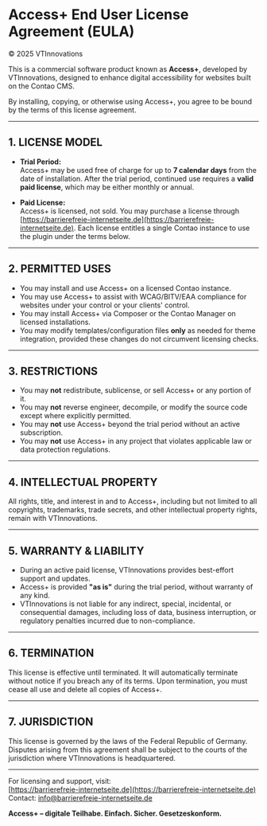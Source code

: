 
# Access+ End User License Agreement (EULA)

© 2025 VTInnovations

This is a commercial software product known as **Access+**, developed by VTInnovations, designed to enhance digital accessibility for websites built on the Contao CMS.

By installing, copying, or otherwise using Access+, you agree to be bound by the terms of this license agreement.

---

## 1. LICENSE MODEL

- **Trial Period:**  
  Access+ may be used free of charge for up to **7 calendar days** from the date of installation. After the trial period, continued use requires a **valid paid license**, which may be either monthly or annual.

- **Paid License:**  
  Access+ is licensed, not sold. You may purchase a license through [https://barrierefreie-internetseite.de](https://barrierefreie-internetseite.de). Each license entitles a single Contao instance to use the plugin under the terms below.

---

## 2. PERMITTED USES

- You may install and use Access+ on a licensed Contao instance.
- You may use Access+ to assist with WCAG/BITV/EAA compliance for websites under your control or your clients' control.
- You may install Access+ via Composer or the Contao Manager on licensed installations.
- You may modify templates/configuration files **only** as needed for theme integration, provided these changes do not circumvent licensing checks.

---

## 3. RESTRICTIONS

- You may **not** redistribute, sublicense, or sell Access+ or any portion of it.
- You may **not** reverse engineer, decompile, or modify the source code except where explicitly permitted.
- You may **not** use Access+ beyond the trial period without an active subscription.
- You may **not** use Access+ in any project that violates applicable law or data protection regulations.

---

## 4. INTELLECTUAL PROPERTY

All rights, title, and interest in and to Access+, including but not limited to all copyrights, trademarks, trade secrets, and other intellectual property rights, remain with VTInnovations.

---

## 5. WARRANTY & LIABILITY

- During an active paid license, VTInnovations provides best-effort support and updates.
- Access+ is provided **"as is"** during the trial period, without warranty of any kind.
- VTInnovations is not liable for any indirect, special, incidental, or consequential damages, including loss of data, business interruption, or regulatory penalties incurred due to non-compliance.

---

## 6. TERMINATION

This license is effective until terminated. It will automatically terminate without notice if you breach any of its terms. Upon termination, you must cease all use and delete all copies of Access+.

---

## 7. JURISDICTION

This license is governed by the laws of the Federal Republic of Germany. Disputes arising from this agreement shall be subject to the courts of the jurisdiction where VTInnovations is headquartered.

---

For licensing and support, visit:  
[https://barrierefreie-internetseite.de](https://barrierefreie-internetseite.de)  
Contact: info@barrierefreie-internetseite.de

**Access+ – digitale Teilhabe. Einfach. Sicher. Gesetzeskonform.**
